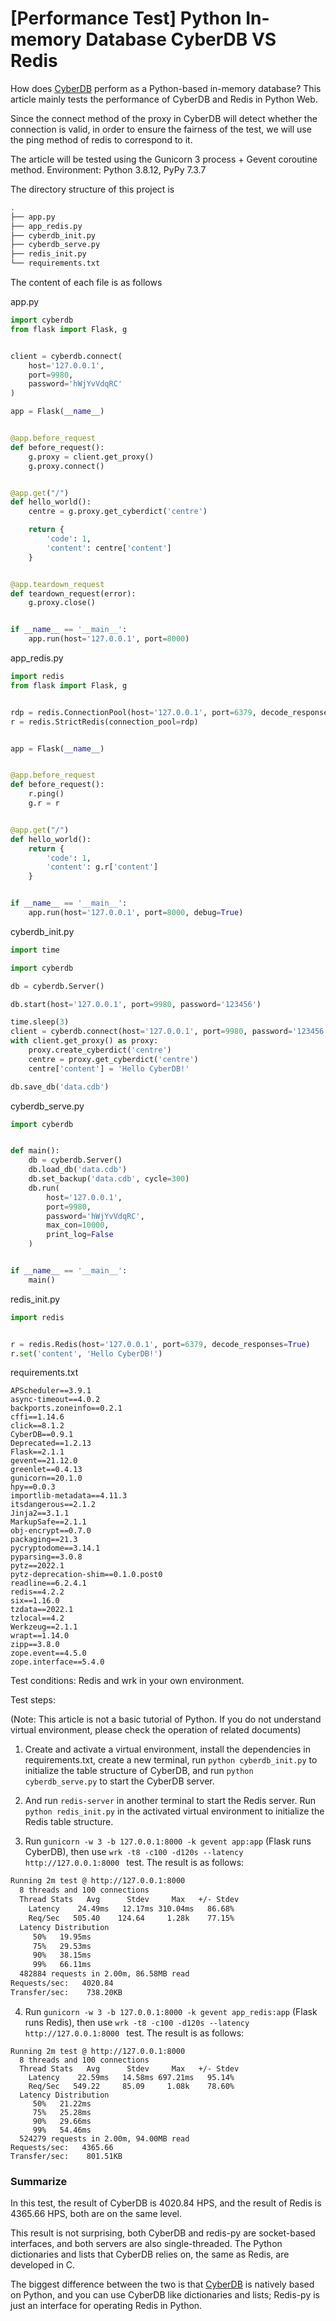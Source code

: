 # [Performance Test] Python In-memory Database CyberDB VS Redis

How does [CyberDB](https://github.com/Cyberbolt/CyberDB) perform as a Python-based in-memory database? This article mainly tests the performance of CyberDB and Redis in Python Web.

Since the connect method of the proxy in CyberDB will detect whether the connection is valid, in order to ensure the fairness of the test, we will use the ping method of redis to correspond to it.

The article will be tested using the Gunicorn 3 process + Gevent coroutine method. Environment: Python 3.8.12, PyPy 7.3.7

The directory structure of this project is
```bash
.
├── app.py
├── app_redis.py
├── cyberdb_init.py
├── cyberdb_serve.py
├── redis_init.py
└── requirements.txt
```

The content of each file is as follows

app.py
```python
import cyberdb
from flask import Flask, g


client = cyberdb.connect(
    host='127.0.0.1', 
    port=9980, 
    password='hWjYvVdqRC'
)

app = Flask(__name__)


@app.before_request
def before_request():
    g.proxy = client.get_proxy()
    g.proxy.connect()


@app.get("/")
def hello_world():
    centre = g.proxy.get_cyberdict('centre')

    return {
        'code': 1,
        'content': centre['content']
    }


@app.teardown_request
def teardown_request(error):
    g.proxy.close()


if __name__ == '__main__':
    app.run(host='127.0.0.1', port=8000)
```

app_redis.py
```python
import redis
from flask import Flask, g


rdp = redis.ConnectionPool(host='127.0.0.1', port=6379, decode_responses=True)
r = redis.StrictRedis(connection_pool=rdp)


app = Flask(__name__)


@app.before_request
def before_request():
    r.ping()
    g.r = r


@app.get("/")
def hello_world():
    return {
        'code': 1,
        'content': g.r['content']
    }


if __name__ == '__main__':
    app.run(host='127.0.0.1', port=8000, debug=True)
```

cyberdb_init.py
```python
import time

import cyberdb

db = cyberdb.Server()

db.start(host='127.0.0.1', port=9980, password='123456')

time.sleep(3)
client = cyberdb.connect(host='127.0.0.1', port=9980, password='123456')
with client.get_proxy() as proxy:
    proxy.create_cyberdict('centre')
    centre = proxy.get_cyberdict('centre')
    centre['content'] = 'Hello CyberDB!'

db.save_db('data.cdb')
```
cyberdb_serve.py
```python
import cyberdb


def main():
    db = cyberdb.Server()
    db.load_db('data.cdb')
    db.set_backup('data.cdb', cycle=300)
    db.run(
        host='127.0.0.1',
        port=9980,
        password='hWjYvVdqRC',
        max_con=10000,
        print_log=False
    )


if __name__ == '__main__':
    main()
```

redis_init.py
```python
import redis


r = redis.Redis(host='127.0.0.1', port=6379, decode_responses=True)  
r.set('content', 'Hello CyberDB!')
```

requirements.txt
```
APScheduler==3.9.1
async-timeout==4.0.2
backports.zoneinfo==0.2.1
cffi==1.14.6
click==8.1.2
CyberDB==0.9.1
Deprecated==1.2.13
Flask==2.1.1
gevent==21.12.0
greenlet==0.4.13
gunicorn==20.1.0
hpy==0.0.3
importlib-metadata==4.11.3
itsdangerous==2.1.2
Jinja2==3.1.1
MarkupSafe==2.1.1
obj-encrypt==0.7.0
packaging==21.3
pycryptodome==3.14.1
pyparsing==3.0.8
pytz==2022.1
pytz-deprecation-shim==0.1.0.post0
readline==6.2.4.1
redis==4.2.2
six==1.16.0
tzdata==2022.1
tzlocal==4.2
Werkzeug==2.1.1
wrapt==1.14.0
zipp==3.8.0
zope.event==4.5.0
zope.interface==5.4.0

```

Test conditions: Redis and wrk in your own environment.

Test steps:

(Note: This article is not a basic tutorial of Python. If you do not understand virtual environment, please check the operation of related documents)

1. Create and activate a virtual environment, install the dependencies in requirements.txt, create a new terminal, run `python cyberdb_init.py` to initialize the table structure of CyberDB, and run `python cyberdb_serve.py` to start the CyberDB server.

2. And run `redis-server` in another terminal to start the Redis server. Run `python redis_init.py` in the activated virtual environment to initialize the Redis table structure.

3. Run `gunicorn -w 3 -b 127.0.0.1:8000 -k gevent app:app` (Flask runs CyberDB), then use `wrk -t8 -c100 -d120s --latency http://127.0.0.1:8000 ` test. The result is as follows:

```bash
Running 2m test @ http://127.0.0.1:8000
  8 threads and 100 connections
  Thread Stats   Avg      Stdev     Max   +/- Stdev
    Latency    24.49ms   12.17ms 310.04ms   86.68%
    Req/Sec   505.40    124.64     1.28k    77.15%
  Latency Distribution
     50%   19.95ms
     75%   29.53ms
     90%   38.15ms
     99%   66.11ms
  482884 requests in 2.00m, 86.58MB read
Requests/sec:   4020.84
Transfer/sec:    738.20KB
```

4. Run `gunicorn -w 3 -b 127.0.0.1:8000 -k gevent app_redis:app` (Flask runs Redis), then use `wrk -t8 -c100 -d120s --latency http://127.0.0.1:8000 ` test. The result is as follows:

```
Running 2m test @ http://127.0.0.1:8000
  8 threads and 100 connections
  Thread Stats   Avg      Stdev     Max   +/- Stdev
    Latency    22.59ms   14.58ms 697.21ms   95.14%
    Req/Sec   549.22     85.09     1.08k    78.60%
  Latency Distribution
     50%   21.22ms
     75%   25.28ms
     90%   29.66ms
     99%   54.46ms
  524279 requests in 2.00m, 94.00MB read
Requests/sec:   4365.66
Transfer/sec:    801.51KB
```

### Summarize

In this test, the result of CyberDB is 4020.84 HPS, and the result of Redis is 4365.66 HPS, both are on the same level.

This result is not surprising, both CyberDB and redis-py are socket-based interfaces, and both servers are also single-threaded. The Python dictionaries and lists that CyberDB relies on, the same as Redis, are developed in C.

The biggest difference between the two is that [CyberDB](https://github.com/Cyberbolt/CyberDB) is natively based on Python, and you can use CyberDB like dictionaries and lists; Redis-py is just an interface for operating Redis in Python.